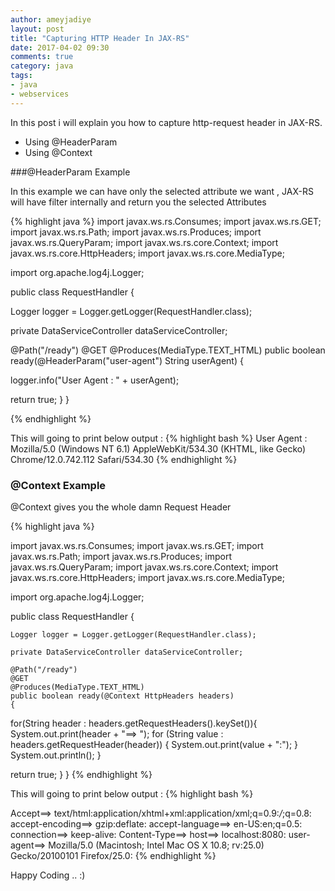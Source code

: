 ```yaml
---
author: ameyjadiye
layout: post
title: "Capturing HTTP Header In JAX-RS"
date: 2017-04-02 09:30
comments: true
category: java
tags:
- java
- webservices
---
```


In this post i will explain you how to capture http-request header in JAX-RS.

+ Using @HeaderParam
+ Using @Context

###@HeaderParam Example

In this example we can have only the selected attribute we want , JAX-RS will have filter internally and return you the selected Attributes

{% highlight java %}
import javax.ws.rs.Consumes;
import javax.ws.rs.GET;
import javax.ws.rs.Path;
import javax.ws.rs.Produces;
import javax.ws.rs.QueryParam;
import javax.ws.rs.core.Context;
import javax.ws.rs.core.HttpHeaders;
import javax.ws.rs.core.MediaType;
 
import org.apache.log4j.Logger;
 
public class RequestHandler
{
 
Logger logger = Logger.getLogger(RequestHandler.class);
 
private DataServiceController dataServiceController;
 
@Path("/ready")
@GET
@Produces(MediaType.TEXT_HTML)
public boolean ready(@HeaderParam("user-agent") String userAgent)
{
 
logger.info("User Agent : " + userAgent);
 
return true;
}
}
 
{% endhighlight %}
 

This will going to print below output :
{% highlight bash %}
User Agent : Mozilla/5.0 (Windows NT 6.1) AppleWebKit/534.30 (KHTML, like Gecko) Chrome/12.0.742.112 Safari/534.30
{% endhighlight %}

### @Context Example

@Context gives you the whole damn Request Header

{% highlight java %}

import javax.ws.rs.Consumes;
import javax.ws.rs.GET;
import javax.ws.rs.Path;
import javax.ws.rs.Produces;
import javax.ws.rs.QueryParam;
import javax.ws.rs.core.Context;
import javax.ws.rs.core.HttpHeaders;
import javax.ws.rs.core.MediaType;
 
import org.apache.log4j.Logger;
 
public class RequestHandler
{
 
    Logger logger = Logger.getLogger(RequestHandler.class);
 
    private DataServiceController dataServiceController;
 
    @Path("/ready")
    @GET
    @Produces(MediaType.TEXT_HTML)
    public boolean ready(@Context HttpHeaders headers)
    {
 
for(String header : headers.getRequestHeaders().keySet()){
            System.out.print(header + "==> ");
             for (String value : headers.getRequestHeader(header)) {
                System.out.print(value + ":");
            }
            System.out.println();
        }
 
return true;
}
}
{% endhighlight %}

This will going to print below output :
{% highlight bash %}

Accept==> text/html:application/xhtml+xml:application/xml;q=0.9:*/*;q=0.8:
accept-encoding==> gzip:deflate:
accept-language==> en-US:en;q=0.5:
connection==> keep-alive:
Content-Type==> 
host==> localhost:8080:
user-agent==> Mozilla/5.0 (Macintosh; Intel Mac OS X 10.8; rv:25.0) Gecko/20100101 Firefox/25.0:
{% endhighlight %}



Happy Coding .. :)
